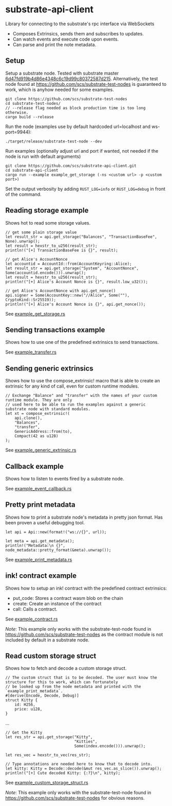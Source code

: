 # substrate-api-client
Library for connecting to the substrate's rpc interface via WebSockets

* Composes Extrinsics, sends them and subscribes to updates.
* Can watch events and execute code upon events.
* Can parse and print the note metadata.

## Setup

Setup a substrate node. Tested with substrate master [6d47fd919b4d86e4348c6c19d99c80372587d215](https://github.com/paritytech/substrate/commit/6d47fd919b4d86e4348c6c19d99c80372587d215). Alternatively, the test node found at https://github.com/scs/substrate-test-nodes is guaranteed to work, which is anyhow needed for some examples.

    git clone https://github.com/scs/substrate-test-nodes
    cd substrate-test-nodes/
    // --release flag needed as block production time is too long otherwise.
    cargo build --release
    
Run the node (examples use by default hardcoded url=localhost and ws-port=9944):    
   
    ./target/release/substrate-test-node --dev
    
    
Run examples (optionally adjust url and port if wanted, not needed if the node is run with default arguments)

    git clone https://github.com/scs/substrate-api-client.git
    cd substrate-api-client
    cargo run --example example_get_storage (-ns <custom url> -p <custom port>)

Set the output verbosity by adding `RUST_LOG=info` or `RUST_LOG=debug` in front of the command.

## Reading storage example
Shows hot to read some storage values.

    // get some plain storage value
    let result_str = api.get_storage("Balances", "TransactionBaseFee", None).unwrap();
    let result = hexstr_to_u256(result_str);
    println!("[+] TransactionBaseFee is {}", result);

    // get Alice's AccountNonce
    let accountid = AccountId::from(AccountKeyring::Alice);
    let result_str = api.get_storage("System", "AccountNonce", Some(accountid.encode())).unwrap();
    let result = hexstr_to_u256(result_str);
    println!("[+] Alice's Account Nonce is {}", result.low_u32());

    // get Alice's AccountNonce with api.get_nonce()
    api.signer = Some(AccountKey::new("//Alice", Some(""), CryptoKind::Sr25519));
    println!("[+] Alice's Account Nonce is {}", api.get_nonce());


See [example_get_storage.rs](/src/examples/example_get_storage.rs)

## Sending transactions example
Shows how to use one of the predefined extrinsics to send transactions.

See [example_transfer.rs](/src/examples/example_transfer.rs)

## Sending generic extrinsics
Shows how to use the compose_extrinsic! macro that is able to create an extrinsic for any kind of call, even for custom runtime modules.

    // Exchange "Balance" and "transfer" with the names of your custom runtime module. They are only
    // used here to be able to run the examples against a generic substrate node with standard modules.
    let xt = compose_extrinsic!(
        api.clone(),
        "Balances",
        "transfer",
        GenericAddress::from(to),
        Compact(42 as u128)
    );


See [example_generic_extrinsic.rs](/src/examples/examples/example_generic_extrinsic.rs)

## Callback example
Shows how to listen to events fired by a substrate node.

See [example_event_callback.rs](/src/examples/example_event_callback.rs)

## Pretty print metadata
Shows how to print a substrate node's metadata in pretty json format. Has been proven a useful debugging tool.

    let api = Api::new(format!("ws://{}", url));

    let meta = api.get_metadata();
    println!("Metadata:\n {}", node_metadata::pretty_format(&meta).unwrap());

See [example_print_metadata.rs](/src/examples/example_print_metadata.rs)

## ink! contract example
Shows how to setup an ink! contract with the predefined contract extrinsics:
* put_code: Stores a contract wasm blob on the chain
* create: Create an instance of the contract
* call: Calls a contract.

See [example_contract.rs](/src/examples/example_contract.rs)

*Note*: This example only works with the substrate-test-node found in https://github.com/scs/substrate-test-nodes as the contract module is not included by default in a substrate node.

## Read custom storage struct
Shows how to fetch and decode a custom storage struct.

    // The custom struct that is to be decoded. The user must know the structure for this to work, which can fortunately
    // be looked up from the node metadata and printed with the `example_print_metadata`.
    #[derive(Encode, Decode, Debug)]
    struct Kitty {
        id: H256,
        price: u128,
    }


...

    // Get the Kitty
    let res_str = api.get_storage("Kitty",
                                  "Kitties",
                                  Some(index.encode())).unwrap();

    let res_vec = hexstr_to_vec(res_str);

    // Type annotations are needed here to know that to decode into.
    let kitty: Kitty = Decode::decode(&mut res_vec.as_slice()).unwrap();
    println!("[+] Cute decoded Kitty: {:?}\n", kitty);

See [example_custom_storage_struct.rs](/src/examples/example_custom_storage_struct.rs)

*Note*: This example only works with the substrate-test-node found in https://github.com/scs/substrate-test-nodes for obvious reasons.
